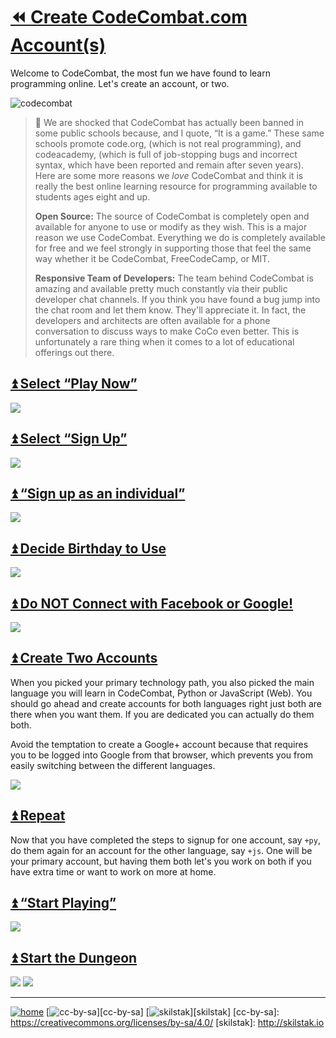 # [⏪ Create CodeCombat.com Account(s)](/README.md)

Welcome to CodeCombat, the most fun we have found to learn
programming online. Let's create an account, or two.

![codecombat](/assets/desert.png)

> 💬 We are shocked that
> CodeCombat has actually been banned in some public schools because,
> and I quote, “It is a game.” These same schools promote code.org,
> (which is not real programming), and codeacademy, (which is full of
> job-stopping bugs and incorrect syntax, which have been reported
> and remain after seven years). Here are some more reasons we
> *love* CodeCombat and think it is really the best online learning
> resource for programming available to students ages eight and up.
> 
> **Open Source:** The source of CodeCombat is completely open
> and available for anyone to use or modify as they wish. This
> is a major reason we use CodeCombat. Everything we do is completely
> available for free and we feel strongly in supporting those that
> feel the same way whether it be CodeCombat, FreeCodeCamp, or
> MIT.
>
> **Responsive Team of Developers:** The team behind CodeCombat is
> amazing and available pretty much constantly via their public
> developer chat channels. If you think you have found a bug
> jump into the chat room and let them know.  They'll appreciate it.
> In fact, the developers and architects are often available for a
> phone conversation to discuss ways to make CoCo even better. This
> is unfortunately a rare thing when it comes to a lot of educational
> offerings out there.


## [⏫ Select “Play Now”](#)

![](/assets/coco1.png)

## [⏫ Select “Sign Up”](#)

![](/assets/coco2.png)

## [⏫ “Sign up as an individual”](#)

![](/assets/coco3.png)

## [⏫ Decide Birthday to Use](#)

![](/assets/coco4.png)

## [⏫ Do NOT Connect with Facebook or Google!](#)

![](/assets/coco5.png)

## [⏫ Create Two Accounts](#)

When you picked your primary technology path, you also
picked the main language you will learn in CodeCombat, Python or
JavaScript (Web). You should go ahead and create accounts for both
languages right just both are there when you want them. If you are
dedicated you can actually do them both. 

Avoid the temptation to create a Google+ account because that requires
you to be logged into Google from that browser, which prevents you
from easily switching between the different languages.

![](/assets/coco6.png)

## [⏫ Repeat](#)

Now that you have completed the steps to signup for one account,
say `+py`, do them again for an account for the other language, say
`+js`. One will be your primary account, but having them both let's
you work on both if you have extra time or want to work on more at
home.

## [⏫ “Start Playing”](#)

![](/assets/coco7.png)

## [⏫ Start the Dungeon](#)

![](/assets/coco8.png)
![](/assets/coco9.png)

---
[![home](/assets/home-bw.png)](/README.md)
[![cc-by-sa](/assets/cc-by-sa.png)][cc-by-sa]
[![skilstak](/assets/skilstak-logo-bw.png)][skilstak]
[cc-by-sa]: https://creativecommons.org/licenses/by-sa/4.0/
[skilstak]: http://skilstak.io

